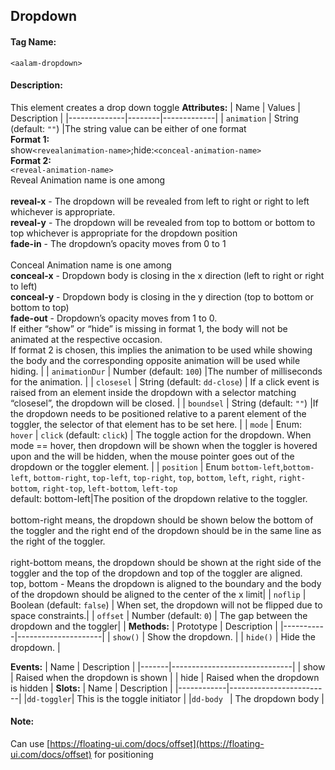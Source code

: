 ## Dropdown
#### Tag Name:

`<aalam-dropdown>`

#### Description:

This element creates a drop down toggle
**Attributes:**
| Name         | Values | Description |
|--------------|--------|-------------|
| `animation`  | String (default: `""`) |The string value can be either of one format<br>**Format 1:** <br>show`<revealanimation-name>`;hide:`<conceal-animation-name>`<br>**Format 2:**<br>`<reveal-animation-name>`<br>Reveal Animation name is one among<br><br>**reveal-x** - The dropdown will be revealed from left to right or right to left whichever is appropriate.<br>**reveal-y** - The dropdown will be revealed from top to bottom or bottom to top whichever is appropriate for the dropdown position<br>**fade-in** - The dropdown’s opacity moves from 0 to 1<br><br>Conceal Animation name is one among<br>**conceal-x** - Dropdown body is closing in the x direction (left to right or right to left)<br>**conceal-y** - Dropdown body is closing in the y direction (top to bottom or bottom to top)<br>**fade-out** - Dropdown’s opacity moves from 1 to 0.<br>If either “show” or “hide” is missing in format 1, the body will not be animated at the respective occasion.<br>If format 2 is chosen, this implies the animation to be used while showing the body and the corresponding opposite animation will be used while hiding. |
| `animationDur` | Number (default: `100`) |The number of milliseconds for the animation. |
| `closesel`   | String (default: `dd-close`) | If a click event is raised from an element inside the dropdown with a selector matching “closesel”, the dropdown will be closed. |
| `boundsel`   | String (default: `""`) |If the dropdown needs to be positioned relative to a parent element of the toggler, the selector of that element has to be set here. |
| `mode`       | Enum: `hover` \| `click` (default: `click`) | The toggle action for the dropdown. When mode == hover, then dropdown will be shown when the toggler is hovered upon and the will be hidden, when the mouse pointer goes out of the dropdown or the toggler element. |
| `position`   | Enum `bottom-left`,`bottom-left`, `bottom-right`, `top-left`, `top-right`, `top`, `bottom`, `left`, `right`, `right-bottom`, `right-top`, `left-bottom`, `left-top` <br> default: bottom-left|The position of the dropdown relative to the toggler.<br><br>bottom-right means, the dropdown should be shown below the bottom of the toggler and the right end of the dropdown should be in the same line as the right of the toggler.<br><br>right-bottom means, the dropdown should be shown at the right side of the toggler and the top of the dropdown and top of the toggler are aligned.<br>top, bottom - Means the dropdown is aligned to the boundary and the body of the dropdown should be aligned to the center of the x limit|
| `noflip`     | Boolean (default: `false`) | When set, the dropdown will not be flipped due to space constraints.|
| `offset`     | Number (default: `0`) | The gap between the dropdown and the toggler|
|
**Methods:**
| Prototype | Description         |
|-----------|---------------------|
| `show()`  | Show the dropdown.  |
| `hide()`  | Hide the dropdown.  |

**Events:**
| Name  | Description                  |
|-------|------------------------------|
| show  | Raised when the dropdown is shown  |
| hide  | Raised when the dropdown is hidden |
**Slots:**
| Name       | Description             |
|------------|-------------------------|
|` dd-toggler `| This is the toggle initiator |
|` dd-body  `  | The dropdown body       |
#### Note:

Can use [https://floating-ui.com/docs/offset](https://floating-ui.com/docs/offset) for positioning
